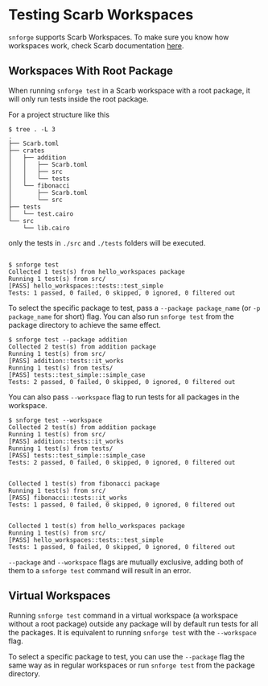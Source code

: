 # Testing Scarb Workspaces

`snforge` supports Scarb Workspaces.
To make sure you know how workspaces work,
check Scarb documentation [here](https://docs.swmansion.com/scarb/docs/reference/workspaces.html).

## Workspaces With Root Package

When running `snforge test` in a Scarb workspace with a root package, it will only run tests inside the root package.  

For a project structure like this

```shell
$ tree . -L 3
.
├── Scarb.toml
├── crates
│   ├── addition
│   │   ├── Scarb.toml
│   │   ├── src
│   │   └── tests
│   └── fibonacci
│       ├── Scarb.toml
│       └── src
├── tests
│   └── test.cairo
└── src
    └── lib.cairo
```

only the tests in `./src` and `./tests` folders will be executed.


```shell

$ snforge test
Collected 1 test(s) from hello_workspaces package
Running 1 test(s) from src/
[PASS] hello_workspaces::tests::test_simple
Tests: 1 passed, 0 failed, 0 skipped, 0 ignored, 0 filtered out
```

To select the specific package to test, pass a `--package package_name` (or `-p package_name` for short) flag.
You can also run `snforge test` from the package directory to achieve the same effect.

```shell
$ snforge test --package addition
Collected 2 test(s) from addition package
Running 1 test(s) from src/
[PASS] addition::tests::it_works
Running 1 test(s) from tests/
[PASS] tests::test_simple::simple_case
Tests: 2 passed, 0 failed, 0 skipped, 0 ignored, 0 filtered out
```

You can also pass `--workspace` flag to run tests for all packages in the workspace.

```shell
$ snforge test --workspace
Collected 2 test(s) from addition package
Running 1 test(s) from src/
[PASS] addition::tests::it_works
Running 1 test(s) from tests/
[PASS] tests::test_simple::simple_case
Tests: 2 passed, 0 failed, 0 skipped, 0 ignored, 0 filtered out


Collected 1 test(s) from fibonacci package
Running 1 test(s) from src/
[PASS] fibonacci::tests::it_works
Tests: 1 passed, 0 failed, 0 skipped, 0 ignored, 0 filtered out


Collected 1 test(s) from hello_workspaces package
Running 1 test(s) from src/
[PASS] hello_workspaces::tests::test_simple
Tests: 1 passed, 0 failed, 0 skipped, 0 ignored, 0 filtered out
```

`--package` and `--workspace` flags are mutually exclusive, adding both of them to a `snforge test` command will result in an error.

## Virtual Workspaces

Running `snforge test` command in a virtual workspace (a workspace without a root package)
outside any package will by default run tests for all the packages. 
It is equivalent to running `snforge test` with the `--workspace` flag.

To select a specific package to test,
you can use the `--package` flag the same way as in regular workspaces or run `snforge test` from the package directory.
